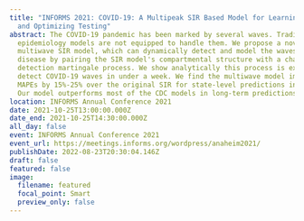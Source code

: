 ```yaml
---
title: "INFORMS 2021: COVID-19: A Multipeak SIR Based Model for Learning Waves
  and Optimizing Testing"
abstract: The COVID-19 pandemic has been marked by several waves. Traditional
  epidemiology models are not equipped to handle them. We propose a novel
  multiwave SIR model, which can dynamically detect and model the waves of a
  disease by pairing the SIR model's compartmental structure with a change-point
  detection martingale process. We show analytically this process is expected to
  detect COVID-19 waves in under a week. We find the multiwave model improves
  MAPEs by 15%-25% over the original SIR for state-level predictions in the USA.
  Our model outperforms most of the CDC models in long-term predictions.
location: INFORMS Annual Conference 2021
date: 2021-10-25T13:00:00.000Z
date_end: 2021-10-25T14:30:00.000Z
all_day: false
event: INFORMS Annual Conference 2021
event_url: https://meetings.informs.org/wordpress/anaheim2021/
publishDate: 2022-08-23T20:30:04.146Z
draft: false
featured: false
image:
  filename: featured
  focal_point: Smart
  preview_only: false
---
```

